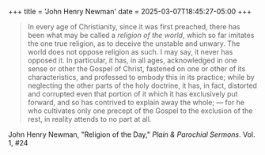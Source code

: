 +++
title = 'John Henry Newman'
date = 2025-03-07T18:45:27-05:00
+++

> In every age of Christianity, since it was first preached, there has been what may be called a _religion of the world_, which so far imitates the one true religion, as to deceive the unstable and unwary. The world does not oppose religion as such.  I may say, it never has opposed it.  In particular, it has, in all ages, acknowledged in one sense or other the Gospel of Christ, fastened on one or other of its characteristics, and professed to embody this in its practice; while by neglecting the other parts of the holy doctrine, it has, in fact, distorted and corrupted even that portion of it which it has exclusively put forward, and so has contrived to explain away the whole;
— for he who cultivates only one precept of the Gospel to the exclusion of the rest, in reality attends to no part at all.

John Henry Newman, "Religion of the Day," _Plain & Parochial Sermons_. Vol. 1, #24